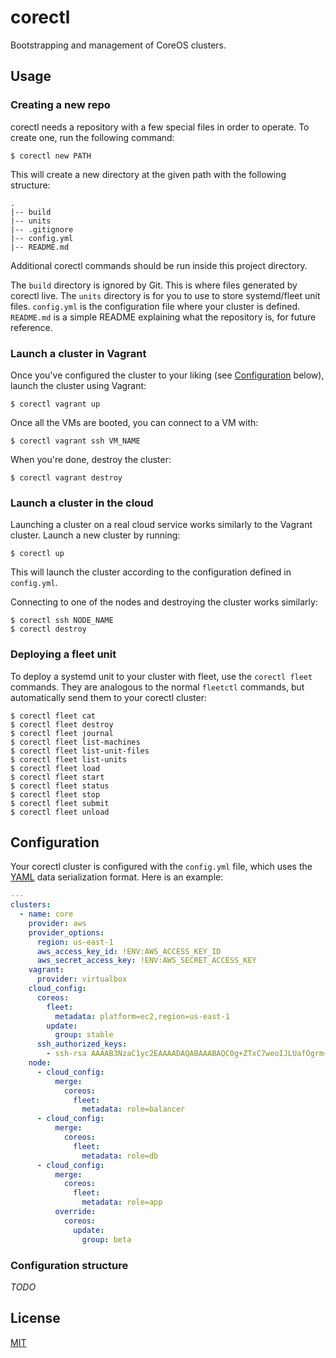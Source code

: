 # corectl

Bootstrapping and management of CoreOS clusters.

## Usage

### Creating a new repo

corectl needs a repository with a few special files in order to operate. To create one, run the following command:

```
$ corectl new PATH
```

This will create a new directory at the given path with the following structure:

```
.
|-- build
|-- units
|-- .gitignore
|-- config.yml
|-- README.md
```

Additional corectl commands should be run inside this project directory.

The `build` directory is ignored by Git. This is where files generated by corectl live. The `units` directory is for you to use to store systemd/fleet unit files. `config.yml` is the configuration file where your cluster is defined. `README.md` is a simple README explaining what the repository is, for future reference.

### Launch a cluster in Vagrant

Once you've configured the cluster to your liking (see [Configuration](#configuration) below), launch the cluster using Vagrant:

```
$ corectl vagrant up
```

Once all the VMs are booted, you can connect to a VM with:

```
$ corectl vagrant ssh VM_NAME
```

When you're done, destroy the cluster:

```
$ corectl vagrant destroy
```

### Launch a cluster in the cloud

Launching a cluster on a real cloud service works similarly to the Vagrant cluster. Launch a new cluster by running:

```
$ corectl up
```

This will launch the cluster according to the configuration defined in `config.yml`.

Connecting to one of the nodes and destroying the cluster works similarly:

```
$ corectl ssh NODE_NAME
$ corectl destroy
```

### Deploying a fleet unit

To deploy a systemd unit to your cluster with fleet, use the `corectl fleet` commands. They are analogous to the normal `fleetctl` commands, but automatically send them to your corectl cluster:

```
$ corectl fleet cat
$ corectl fleet destroy
$ corectl fleet journal
$ corectl fleet list-machines
$ corectl fleet list-unit-files
$ corectl fleet list-units
$ corectl fleet load
$ corectl fleet start
$ corectl fleet status
$ corectl fleet stop
$ corectl fleet submit
$ corectl fleet unload
```

## Configuration

Your corectl cluster is configured with the `config.yml` file, which uses the [YAML](http://www.yaml.org/) data serialization format. Here is an example:

``` yaml
---
clusters:
  - name: core
    provider: aws
    provider_options:
      region: us-east-1
      aws_access_key_id: !ENV:AWS_ACCESS_KEY_ID
      aws_secret_access_key: !ENV:AWS_SECRET_ACCESS_KEY
    vagrant:
      provider: virtualbox
    cloud_config:
      coreos:
        fleet:
          metadata: platform=ec2,region=us-east-1
        update:
          group: stable
      ssh_authorized_keys:
        - ssh-rsa AAAAB3NzaC1yc2EAAAADAQABAAABAQC0g+ZTxC7weoIJLUafOgrm+h...
    node:
      - cloud_config:
          merge:
            coreos:
              fleet:
                metadata: role=balancer
      - cloud_config:
          merge:
            coreos:
              fleet:
                metadata: role=db
      - cloud_config:
          merge:
            coreos:
              fleet:
                metadata: role=app
          override:
            coreos:
              update:
                group: beta
```

### Configuration structure

_TODO_

## License

[MIT](http://opensource.org/licenses/MIT)
